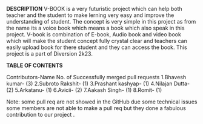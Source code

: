 **DESCRIPTION**
V-BOOK is a very futuristic project which can help both teacher and the student to make lerning very easy and improve the understanding of student. The concept is very simple in this project as from the name its a voice book which means a book which also speak in this project. V-book is combination of E-book, Audio book and video book which will make the student concept fully crystal clear and teachers can easily upload book for there student and they can access the book. 
This project is a part of Diversion 2k23.

**TABLE OF CONTENTS**

Contributors-Name             No. of Successfully merged pull requests
1.Bhavesh kumar-                       (3)
2.Subroto Rakshit-                     (1)
3.Prashant kashyap-                    (1)
4.Nilajan Dutta-                       (2)
5.Arkatanu-                            (1)
6.Avicii-                              (2)
7.Aakash Singh-                        (1)
8.Romit-                               (1)

Note: some pull req are not showed in the GitHub due some technical issues some members are not able to make a pull req but they done a fabulous contribution to our project .

         
